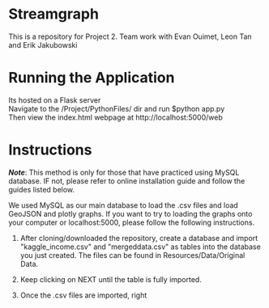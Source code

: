 # Streamgraph
This is a repository for Project 2. Team work with Evan Ouimet, Leon Tan and Erik Jakubowski  

# Running the Application  
Its hosted on a Flask server  
Navigate to the /Project/PythonFiles/ dir and run $python app.py  
Then view the index.html webpage at http://localhost:5000/web  

# Instructions
***Note***:
This method is only for those that have practiced using MySQL database. IF not, please refer to online installation guide and follow the guides listed below. 

We used MySQL as our main database to load the .csv files and load GeoJSON and plotly graphs. If you want to try to loading the graphs onto your computer or localhost:5000, please follow the following instructions.  

1. After cloning/downloaded the repository, create a database and import "kaggle_income.csv" and "mergeddata.csv" as tables into the database you just created. The files can be found in Resources/Data/Original Data. 

2. Keep clicking on NEXT until the table is fully imported. 
3. Once the .csv files are imported, right


